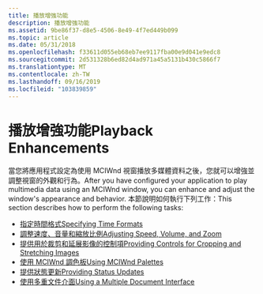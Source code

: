 ```yaml
---
title: 播放增強功能
description: 播放增強功能
ms.assetid: 9be86f37-d8e5-4506-8e49-4f7ed449b099
ms.topic: article
ms.date: 05/31/2018
ms.openlocfilehash: f33611d055eb68eb7ee9117fba00e9d041e9edc8
ms.sourcegitcommit: 2d531328b6ed82d4ad971a45a5131b430c5866f7
ms.translationtype: MT
ms.contentlocale: zh-TW
ms.lasthandoff: 09/16/2019
ms.locfileid: "103839859"
---
```

# <a name="playback-enhancements"></a><span data-ttu-id="233a8-103">播放增強功能</span><span class="sxs-lookup"><span data-stu-id="233a8-103">Playback Enhancements</span></span>

<span data-ttu-id="233a8-104">當您將應用程式設定為使用 MCIWnd 視窗播放多媒體資料之後，您就可以增強並調整視窗的外觀和行為。</span><span class="sxs-lookup"><span data-stu-id="233a8-104">After you have configured your application to play multimedia data using an MCIWnd window, you can enhance and adjust the window's appearance and behavior.</span></span> <span data-ttu-id="233a8-105">本節說明如何執行下列工作：</span><span class="sxs-lookup"><span data-stu-id="233a8-105">This section describes how to perform the following tasks:</span></span>

-   [<span data-ttu-id="233a8-106">指定時間格式</span><span class="sxs-lookup"><span data-stu-id="233a8-106">Specifying Time Formats</span></span>](specifying-time-formats.md)
-   [<span data-ttu-id="233a8-107">調整速度、音量和縮放比例</span><span class="sxs-lookup"><span data-stu-id="233a8-107">Adjusting Speed, Volume, and Zoom</span></span>](adjusting-speed--volume--and-zoom.md)
-   [<span data-ttu-id="233a8-108">提供用於裁剪和延展影像的控制項</span><span class="sxs-lookup"><span data-stu-id="233a8-108">Providing Controls for Cropping and Stretching Images</span></span>](providing-controls-for-cropping-and-stretching-images.md)
-   [<span data-ttu-id="233a8-109">使用 MCIWnd 調色板</span><span class="sxs-lookup"><span data-stu-id="233a8-109">Using MCIWnd Palettes</span></span>](using-mciwnd-palettes.md)
-   [<span data-ttu-id="233a8-110">提供狀態更新</span><span class="sxs-lookup"><span data-stu-id="233a8-110">Providing Status Updates</span></span>](providing-status-updates.md)
-   [<span data-ttu-id="233a8-111">使用多重文件介面</span><span class="sxs-lookup"><span data-stu-id="233a8-111">Using a Multiple Document Interface</span></span>](using-a-multiple-document-interface.md)

 

 




